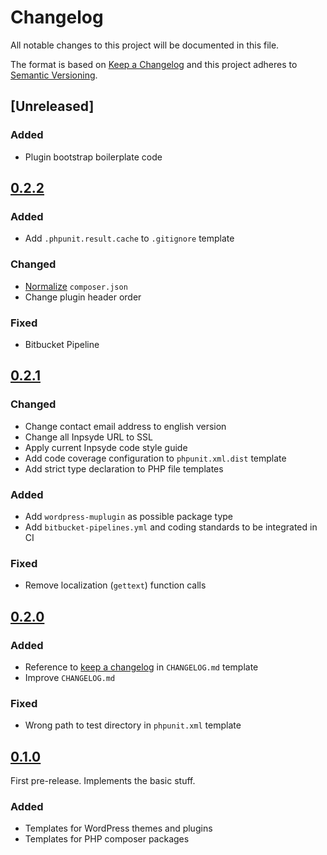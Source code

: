 # Changelog
All notable changes to this project will be documented in this file.

The format is based on [Keep a Changelog](https://keepachangelog.com/en/1.0.0/)
and this project adheres to [Semantic Versioning](https://semver.org/spec/v2.0.0.html).

## [Unreleased]
### Added
* Plugin bootstrap boilerplate code

## [0.2.2]
### Added
* Add `.phpunit.result.cache` to `.gitignore` template

### Changed
* [Normalize](https://github.com/localheinz/composer-normalize/) `composer.json`
* Change plugin header order

### Fixed
* Bitbucket Pipeline

## [0.2.1]
### Changed
* Change contact email address to english version
* Change all Inpsyde URL to SSL
* Apply current Inpsyde code style guide
* Add code coverage configuration to `phpunit.xml.dist` template
* Add strict type declaration to PHP file templates

### Added
* Add `wordpress-muplugin` as possible package type
* Add `bitbucket-pipelines.yml` and coding standards to be integrated in CI

### Fixed
* Remove localization (`gettext`) function calls

## [0.2.0]
### Added
 * Reference to [keep a changelog](https://keepachangelog.com/) in `CHANGELOG.md` template
 * Improve `CHANGELOG.md`

### Fixed
 * Wrong path to test directory in `phpunit.xml` template

## [0.1.0]
First pre-release. Implements the basic stuff.

### Added
 * Templates for WordPress themes and plugins
 * Templates for PHP composer packages


[0.2.2]: https://github.com/inpsyde/boilerplate/compare/0.2.1...0.2.2
[0.2.1]: https://github.com/inpsyde/boilerplate/compare/0.2.0...0.2.1
[0.2.0]: https://github.com/inpsyde/boilerplate/compare/0.1.0...0.2.0
[0.1.0]: https://github.com/inpsyde/boilerplate/releases/tag/0.1.0

